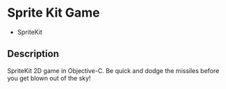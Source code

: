 Sprite Kit Game
===============

- SpriteKit

<h2>Description</h2>
SpriteKit 2D game in Objective-C. Be quick and dodge the missiles before you get blown out of the sky!
